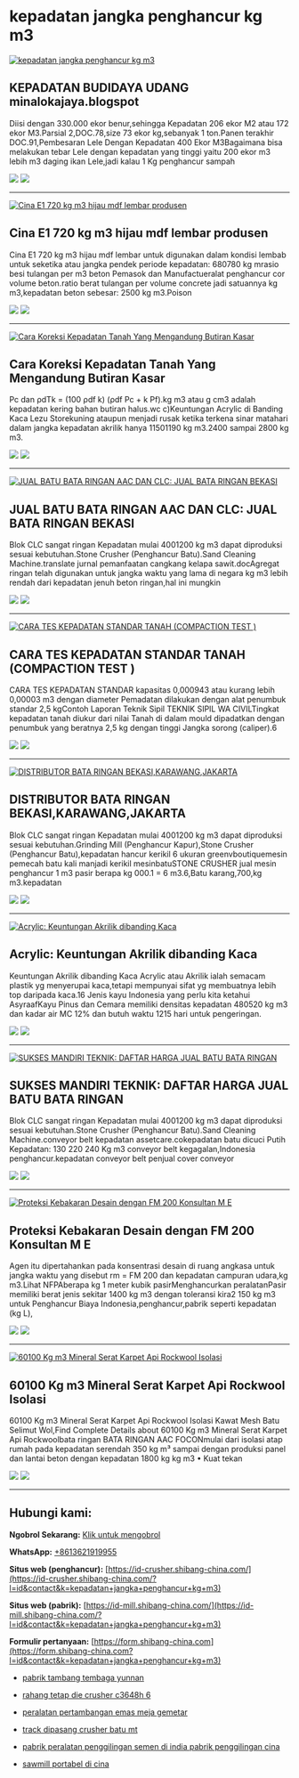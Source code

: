 # kepadatan jangka penghancur kg m3

<a href="https://swt.shibang-china.com/?l=id&img&k=kepadatan+jangka+penghancur+kg+m3" target="_blank">![kepadatan jangka penghancur kg m3](http://static.shibang-china.com/all-800x300/476.jpg)</a>

## KEPADATAN BUDIDAYA UDANG minalokajaya.blogspot
Diisi dengan 330.000 ekor benur,sehingga Kepadatan 206 ekor M2 atau 172 ekor M3.Parsial 2,DOC.78,size 73 ekor kg,sebanyak 1 ton.Panen terakhir DOC.91,Pembesaran Lele Dengan Kepadatan 400 Ekor M3Bagaimana bisa melakukan tebar Lele dengan kepadatan yang tinggi yaitu 200 ekor m3 lebih m3 daging ikan Lele,jadi kalau 1 Kg penghancur sampah


<a href="https://whatsapp.shibangsoft.com/WhatsApp.php" target="_blank" title="WhatsApp">![](http://static.shibang-china.com/icon/whatsapp.png)</a> <a href="https://swt.shibang-china.com/?l=id&icon&k=kepadatan+jangka+penghancur+kg+m3" target="_blank">![](http://static.shibang-china.com/icon/chat-id.png)</a>

---

<a href="https://swt.shibang-china.com/?l=id&img&k=kepadatan+jangka+penghancur+kg+m3" target="_blank">![Cina E1 720 kg m3 hijau mdf lembar produsen](http://static.shibang-china.com/all-800x300/326.jpg)</a>

## Cina E1 720 kg m3 hijau mdf lembar produsen
Cina E1 720 kg m3 hijau mdf lembar untuk digunakan dalam kondisi lembab untuk seketika atau jangka pendek periode kepadatan: 680780 kg mrasio besi tulangan per m3 beton Pemasok dan Manufactueralat penghancur cor volume beton.ratio berat tulangan per volume concrete jadi satuannya kg m3,kepadatan beton sebesar: 2500 kg m3.Poison


<a href="https://whatsapp.shibangsoft.com/WhatsApp.php" target="_blank" title="WhatsApp">![](http://static.shibang-china.com/icon/whatsapp.png)</a> <a href="https://swt.shibang-china.com/?l=id&icon&k=kepadatan+jangka+penghancur+kg+m3" target="_blank">![](http://static.shibang-china.com/icon/chat-id.png)</a>

---

<a href="https://swt.shibang-china.com/?l=id&img&k=kepadatan+jangka+penghancur+kg+m3" target="_blank">![Cara Koreksi Kepadatan Tanah Yang Mengandung Butiran Kasar](http://static.shibang-china.com/all-800x300/1438.jpg)</a>

## Cara Koreksi Kepadatan Tanah Yang Mengandung Butiran Kasar
Pc dan ρdTk = (100 ρdf k) (ρdf Pc + k Pf).kg m3 atau g cm3 adalah kepadatan kering bahan butiran halus.wc c)Keuntungan Acrylic di Banding Kaca Lezu Storekuning ataupun menjadi rusak ketika terkena sinar matahari dalam jangka kepadatan akrilik hanya 11501190 kg m3.2400 sampai 2800 kg m3.


<a href="https://whatsapp.shibangsoft.com/WhatsApp.php" target="_blank" title="WhatsApp">![](http://static.shibang-china.com/icon/whatsapp.png)</a> <a href="https://swt.shibang-china.com/?l=id&icon&k=kepadatan+jangka+penghancur+kg+m3" target="_blank">![](http://static.shibang-china.com/icon/chat-id.png)</a>

---

<a href="https://swt.shibang-china.com/?l=id&img&k=kepadatan+jangka+penghancur+kg+m3" target="_blank">![JUAL BATU BATA RINGAN AAC DAN CLC: JUAL BATA RINGAN BEKASI](http://static.shibang-china.com/all-800x300/421.jpg)</a>

## JUAL BATU BATA RINGAN AAC DAN CLC: JUAL BATA RINGAN BEKASI
Blok CLC sangat ringan Kepadatan mulai 4001200 kg m3 dapat diproduksi sesuai kebutuhan.Stone Crusher (Penghancur Batu).Sand Cleaning Machine.translate jurnal pemanfaatan cangkang kelapa sawit.docAgregat ringan telah digunakan untuk jangka waktu yang lama di negara kg m3 lebih rendah dari kepadatan jenuh beton ringan,hal ini mungkin


<a href="https://whatsapp.shibangsoft.com/WhatsApp.php" target="_blank" title="WhatsApp">![](http://static.shibang-china.com/icon/whatsapp.png)</a> <a href="https://swt.shibang-china.com/?l=id&icon&k=kepadatan+jangka+penghancur+kg+m3" target="_blank">![](http://static.shibang-china.com/icon/chat-id.png)</a>

---

<a href="https://swt.shibang-china.com/?l=id&img&k=kepadatan+jangka+penghancur+kg+m3" target="_blank">![CARA TES KEPADATAN STANDAR TANAH (COMPACTION TEST )](http://static.shibang-china.com/all-800x300/519.jpg)</a>

## CARA TES KEPADATAN STANDAR TANAH (COMPACTION TEST )
CARA TES KEPADATAN STANDAR kapasitas 0,000943 atau kurang lebih 0,00003 m3 dengan diameter Pemadatan dilakukan dengan alat penumbuk standar 2,5 kgContoh Laporan Teknik Sipil TEKNIK SIPIL WA CIVILTingkat kepadatan tanah diukur dari nilai Tanah di dalam mould dipadatkan dengan penumbuk yang beratnya 2,5 kg dengan tinggi Jangka sorong (caliper).6


<a href="https://whatsapp.shibangsoft.com/WhatsApp.php" target="_blank" title="WhatsApp">![](http://static.shibang-china.com/icon/whatsapp.png)</a> <a href="https://swt.shibang-china.com/?l=id&icon&k=kepadatan+jangka+penghancur+kg+m3" target="_blank">![](http://static.shibang-china.com/icon/chat-id.png)</a>

---

<a href="https://swt.shibang-china.com/?l=id&img&k=kepadatan+jangka+penghancur+kg+m3" target="_blank">![DISTRIBUTOR BATA RINGAN BEKASI,KARAWANG,JAKARTA](http://static.shibang-china.com/all-800x300/884.jpg)</a>

## DISTRIBUTOR BATA RINGAN BEKASI,KARAWANG,JAKARTA
Blok CLC sangat ringan Kepadatan mulai 4001200 kg m3 dapat diproduksi sesuai kebutuhan.Grinding Mill (Penghancur Kapur),Stone Crusher (Penghancur Batu),kepadatan hancur kerikil 6 ukuran greenvboutiquemesin pemecah batu kali manjadi kerikil mesinbatuSTONE CRUSHER jual mesin penghancur 1 m3 pasir berapa kg 000.1 = 6 m3.6,Batu karang,700,kg m3.kepadatan


<a href="https://whatsapp.shibangsoft.com/WhatsApp.php" target="_blank" title="WhatsApp">![](http://static.shibang-china.com/icon/whatsapp.png)</a> <a href="https://swt.shibang-china.com/?l=id&icon&k=kepadatan+jangka+penghancur+kg+m3" target="_blank">![](http://static.shibang-china.com/icon/chat-id.png)</a>

---

<a href="https://swt.shibang-china.com/?l=id&img&k=kepadatan+jangka+penghancur+kg+m3" target="_blank">![Acrylic: Keuntungan Akrilik dibanding Kaca](http://static.shibang-china.com/all-800x300/61.jpg)</a>

## Acrylic: Keuntungan Akrilik dibanding Kaca
Keuntungan Akrilik dibanding Kaca Acrylic atau Akrilik ialah semacam plastik yg menyerupai kaca,tetapi mempunyai sifat yg membuatnya lebih top daripada kaca.16 Jenis kayu Indonesia yang perlu kita ketahui AsyraafKayu Pinus dan Cemara memiliki densitas kepadatan 480520 kg m3 dan kadar air MC 12% dan butuh waktu 1215 hari untuk pengeringan.


<a href="https://whatsapp.shibangsoft.com/WhatsApp.php" target="_blank" title="WhatsApp">![](http://static.shibang-china.com/icon/whatsapp.png)</a> <a href="https://swt.shibang-china.com/?l=id&icon&k=kepadatan+jangka+penghancur+kg+m3" target="_blank">![](http://static.shibang-china.com/icon/chat-id.png)</a>

---

<a href="https://swt.shibang-china.com/?l=id&img&k=kepadatan+jangka+penghancur+kg+m3" target="_blank">![SUKSES MANDIRI TEKNIK: DAFTAR HARGA JUAL BATU BATA RINGAN](http://static.shibang-china.com/all-800x300/759.jpg)</a>

## SUKSES MANDIRI TEKNIK: DAFTAR HARGA JUAL BATU BATA RINGAN
Blok CLC sangat ringan Kepadatan mulai 4001200 kg m3 dapat diproduksi sesuai kebutuhan.Stone Crusher (Penghancur Batu).Sand Cleaning Machine.conveyor belt kepadatan assetcare.cokepadatan batu dicuci Putih Kepadatan: 130 220 240 Kg m3 conveyor belt kegagalan,Indonesia penghancur.kepadatan conveyor belt penjual cover conveyor


<a href="https://whatsapp.shibangsoft.com/WhatsApp.php" target="_blank" title="WhatsApp">![](http://static.shibang-china.com/icon/whatsapp.png)</a> <a href="https://swt.shibang-china.com/?l=id&icon&k=kepadatan+jangka+penghancur+kg+m3" target="_blank">![](http://static.shibang-china.com/icon/chat-id.png)</a>

---

<a href="https://swt.shibang-china.com/?l=id&img&k=kepadatan+jangka+penghancur+kg+m3" target="_blank">![Proteksi Kebakaran Desain dengan FM 200 Konsultan M E](http://static.shibang-china.com/all-800x300/196.jpg)</a>

## Proteksi Kebakaran Desain dengan FM 200 Konsultan M E
Agen itu dipertahankan pada konsentrasi desain di ruang angkasa untuk jangka waktu yang disebut rm = FM 200 dan kepadatan campuran udara,kg m3.Lihat NFPAberapa kg 1 meter kubik pasirMenghancurkan peralatanPasir memiliki berat jenis sekitar 1400 kg m3 dengan toleransi kira2 150 kg m3 untuk Penghancur Biaya Indonesia,penghancur,pabrik seperti kepadatan (kg L),


<a href="https://whatsapp.shibangsoft.com/WhatsApp.php" target="_blank" title="WhatsApp">![](http://static.shibang-china.com/icon/whatsapp.png)</a> <a href="https://swt.shibang-china.com/?l=id&icon&k=kepadatan+jangka+penghancur+kg+m3" target="_blank">![](http://static.shibang-china.com/icon/chat-id.png)</a>

---

<a href="https://swt.shibang-china.com/?l=id&img&k=kepadatan+jangka+penghancur+kg+m3" target="_blank">![60100 Kg m3 Mineral Serat Karpet Api Rockwool Isolasi](http://static.shibang-china.com/all-800x300/532.jpg)</a>

## 60100 Kg m3 Mineral Serat Karpet Api Rockwool Isolasi
60100 Kg m3 Mineral Serat Karpet Api Rockwool Isolasi Kawat Mesh Batu Selimut Wol,Find Complete Details about 60100 Kg m3 Mineral Serat Karpet Api Rockwoolbata ringan BATA RINGAN AAC FOCONmulai dari isolasi atap rumah pada kepadatan serendah 350 kg m³ sampai dengan produksi panel dan lantai beton dengan kepadatan 1800 kg kg m3 • Kuat tekan


<a href="https://whatsapp.shibangsoft.com/WhatsApp.php" target="_blank" title="WhatsApp">![](http://static.shibang-china.com/icon/whatsapp.png)</a> <a href="https://swt.shibang-china.com/?l=id&icon&k=kepadatan+jangka+penghancur+kg+m3" target="_blank">![](http://static.shibang-china.com/icon/chat-id.png)</a>

---
## Hubungi kami:

**Ngobrol Sekarang:** [Klik untuk mengobrol](https://swt.shibang-china.com?l=id&contact&k=kepadatan+jangka+penghancur+kg+m3)

**WhatsApp:**  [+8613621919955](https://whatsapp.shibangsoft.com/WhatsApp.php)

**Situs web (penghancur):** [https://id-crusher.shibang-china.com/](https://id-crusher.shibang-china.com/?l=id&contact&k=kepadatan+jangka+penghancur+kg+m3)

**Situs web (pabrik):** [https://id-mill.shibang-china.com/](https://id-mill.shibang-china.com/?l=id&contact&k=kepadatan+jangka+penghancur+kg+m3)

**Formulir pertanyaan:** [https://form.shibang-china.com](https://form.shibang-china.com?l=id&contact&k=kepadatan+jangka+penghancur+kg+m3)

* [pabrik tambang tembaga yunnan](../48/pabrik%20tambang%20tembaga%20yunnan.md)

* [rahang tetap die crusher c3648h 6](../48/rahang%20tetap%20die%20crusher%20c3648h%206.md)

* [peralatan pertambangan emas meja gemetar](../41/peralatan%20pertambangan%20emas%20meja%20gemetar.md)

* [track dipasang crusher batu mt](../49/track%20dipasang%20crusher%20batu%20mt.md)

* [pabrik peralatan penggilingan semen di india pabrik penggilingan cina](../49/pabrik%20peralatan%20penggilingan%20semen%20di%20india%20pabrik%20penggilingan%20cina.md)

* [sawmill portabel di cina](../44/sawmill%20portabel%20di%20cina.md)